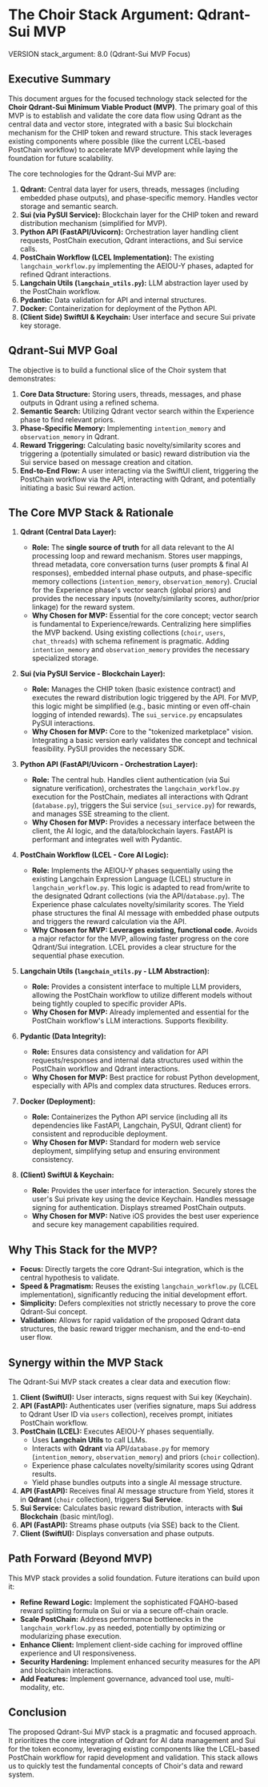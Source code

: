 # The Choir Stack Argument: Qdrant-Sui MVP

VERSION stack_argument: 8.0 (Qdrant-Sui MVP Focus)

## Executive Summary

This document argues for the focused technology stack selected for the **Choir Qdrant-Sui Minimum Viable Product (MVP)**. The primary goal of this MVP is to establish and validate the core data flow using Qdrant as the central data and vector store, integrated with a basic Sui blockchain mechanism for the CHIP token and reward structure. This stack leverages existing components where possible (like the current LCEL-based PostChain workflow) to accelerate MVP development while laying the foundation for future scalability.

The core technologies for the Qdrant-Sui MVP are:

1.  **Qdrant:** Central data layer for users, threads, messages (including embedded phase outputs), and phase-specific memory. Handles vector storage and semantic search.
2.  **Sui (via PySUI Service):** Blockchain layer for the CHIP token and reward distribution mechanism (simplified for MVP).
3.  **Python API (FastAPI/Uvicorn):** Orchestration layer handling client requests, PostChain execution, Qdrant interactions, and Sui service calls.
4.  **PostChain Workflow (LCEL Implementation):** The existing `langchain_workflow.py` implementing the AEIOU-Y phases, adapted for refined Qdrant interactions.
5.  **Langchain Utils (`langchain_utils.py`):** LLM abstraction layer used by the PostChain workflow.
6.  **Pydantic:** Data validation for API and internal structures.
7.  **Docker:** Containerization for deployment of the Python API.
8.  **(Client Side) SwiftUI & Keychain:** User interface and secure Sui private key storage.

## Qdrant-Sui MVP Goal

The objective is to build a functional slice of the Choir system that demonstrates:

1.  **Core Data Structure:** Storing users, threads, messages, and phase outputs in Qdrant using a refined schema.
2.  **Semantic Search:** Utilizing Qdrant vector search within the Experience phase to find relevant priors.
3.  **Phase-Specific Memory:** Implementing `intention_memory` and `observation_memory` in Qdrant.
4.  **Reward Triggering:** Calculating basic novelty/similarity scores and triggering a (potentially simulated or basic) reward distribution via the Sui service based on message creation and citation.
5.  **End-to-End Flow:** A user interacting via the SwiftUI client, triggering the PostChain workflow via the API, interacting with Qdrant, and potentially initiating a basic Sui reward action.

## The Core MVP Stack & Rationale

1.  **Qdrant (Central Data Layer):**
    *   **Role:** The **single source of truth** for all data relevant to the AI processing loop and reward mechanism. Stores user mappings, thread metadata, core conversation turns (user prompts & final AI responses), embedded internal phase outputs, and phase-specific memory collections (`intention_memory`, `observation_memory`). Crucial for the Experience phase's vector search (global priors) and provides the necessary inputs (novelty/similarity scores, author/prior linkage) for the reward system.
    *   **Why Chosen for MVP:** Essential for the core concept; vector search is fundamental to Experience/rewards. Centralizing here simplifies the MVP backend. Using existing collections (`choir`, `users`, `chat_threads`) with schema refinement is pragmatic. Adding `intention_memory` and `observation_memory` provides the necessary specialized storage.

2.  **Sui (via PySUI Service - Blockchain Layer):**
    *   **Role:** Manages the CHIP token (basic existence contract) and executes the reward distribution logic triggered by the API. For MVP, this logic might be simplified (e.g., basic minting or even off-chain logging of intended rewards). The `sui_service.py` encapsulates PySUI interactions.
    *   **Why Chosen for MVP:** Core to the "tokenized marketplace" vision. Integrating a basic version early validates the concept and technical feasibility. PySUI provides the necessary SDK.

3.  **Python API (FastAPI/Uvicorn - Orchestration Layer):**
    *   **Role:** The central hub. Handles client authentication (via Sui signature verification), orchestrates the `langchain_workflow.py` execution for the PostChain, mediates all interactions with Qdrant (`database.py`), triggers the Sui service (`sui_service.py`) for rewards, and manages SSE streaming to the client.
    *   **Why Chosen for MVP:** Provides a necessary interface between the client, the AI logic, and the data/blockchain layers. FastAPI is performant and integrates well with Pydantic.

4.  **PostChain Workflow (LCEL - Core AI Logic):**
    *   **Role:** Implements the AEIOU-Y phases sequentially using the existing Langchain Expression Language (LCEL) structure in `langchain_workflow.py`. This logic is adapted to read from/write to the designated Qdrant collections (via the API/`database.py`). The Experience phase calculates novelty/similarity scores. The Yield phase structures the final AI message with embedded phase outputs and triggers the reward calculation via the API.
    *   **Why Chosen for MVP:** **Leverages existing, functional code.** Avoids a major refactor for the MVP, allowing faster progress on the core Qdrant/Sui integration. LCEL provides a clear structure for the sequential phase execution.

5.  **Langchain Utils (`langchain_utils.py` - LLM Abstraction):**
    *   **Role:** Provides a consistent interface to multiple LLM providers, allowing the PostChain workflow to utilize different models without being tightly coupled to specific provider APIs.
    *   **Why Chosen for MVP:** Already implemented and essential for the PostChain workflow's LLM interactions. Supports flexibility.

6.  **Pydantic (Data Integrity):**
    *   **Role:** Ensures data consistency and validation for API requests/responses and internal data structures used within the PostChain workflow and Qdrant interactions.
    *   **Why Chosen for MVP:** Best practice for robust Python development, especially with APIs and complex data structures. Reduces errors.

7.  **Docker (Deployment):**
    *   **Role:** Containerizes the Python API service (including all its dependencies like FastAPI, Langchain, PySUI, Qdrant client) for consistent and reproducible deployment.
    *   **Why Chosen for MVP:** Standard for modern web service deployment, simplifying setup and ensuring environment consistency.

8.  **(Client) SwiftUI & Keychain:**
    *   **Role:** Provides the user interface for interaction. Securely stores the user's Sui private key using the device Keychain. Handles message signing for authentication. Displays streamed PostChain outputs.
    *   **Why Chosen for MVP:** Native iOS provides the best user experience and secure key management capabilities required.

## Why This Stack for the MVP?

*   **Focus:** Directly targets the core Qdrant-Sui integration, which is the central hypothesis to validate.
*   **Speed & Pragmatism:** Reuses the existing `langchain_workflow.py` (LCEL implementation), significantly reducing the initial development effort.
*   **Simplicity:** Defers complexities not strictly necessary to prove the core Qdrant-Sui concept.
*   **Validation:** Allows for rapid validation of the proposed Qdrant data structures, the basic reward trigger mechanism, and the end-to-end user flow.

## Synergy within the MVP Stack

The Qdrant-Sui MVP stack creates a clear data and execution flow:

1.  **Client (SwiftUI):** User interacts, signs request with Sui key (Keychain).
2.  **API (FastAPI):** Authenticates user (verifies signature, maps Sui address to Qdrant User ID via `users` collection), receives prompt, initiates PostChain workflow.
3.  **PostChain (LCEL):** Executes AEIOU-Y phases sequentially.
    *   Uses **Langchain Utils** to call LLMs.
    *   Interacts with **Qdrant** via API/`database.py` for memory (`intention_memory`, `observation_memory`) and priors (`choir` collection).
    *   Experience phase calculates novelty/similarity scores using Qdrant results.
    *   Yield phase bundles outputs into a single AI message structure.
4.  **API (FastAPI):** Receives final AI message structure from Yield, stores it in **Qdrant** (`choir` collection), triggers **Sui Service**.
5.  **Sui Service:** Calculates basic reward distribution, interacts with **Sui Blockchain** (basic mint/log).
6.  **API (FastAPI):** Streams phase outputs (via SSE) back to the Client.
7.  **Client (SwiftUI):** Displays conversation and phase outputs.

## Path Forward (Beyond MVP)

This MVP stack provides a solid foundation. Future iterations can build upon it:

*   **Refine Reward Logic:** Implement the sophisticated FQAHO-based reward splitting formula on Sui or via a secure off-chain oracle.
*   **Scale PostChain:** Address performance bottlenecks in the `langchain_workflow.py` as needed, potentially by optimizing or modularizing phase execution.
*   **Enhance Client:** Implement client-side caching for improved offline experience and UI responsiveness.
*   **Security Hardening:** Implement enhanced security measures for the API and blockchain interactions.
*   **Add Features:** Implement governance, advanced tool use, multi-modality, etc.

## Conclusion

The proposed Qdrant-Sui MVP stack is a pragmatic and focused approach. It prioritizes the core integration of Qdrant for AI data management and Sui for the token economy, leveraging existing components like the LCEL-based PostChain workflow for rapid development and validation. This stack allows us to quickly test the fundamental concepts of Choir's data and reward system.
